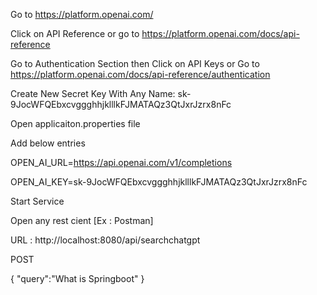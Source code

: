 Go to https://platform.openai.com/ 

Click on API Reference or go to https://platform.openai.com/docs/api-reference 

Go to Authentication Section then Click on API Keys or Go to https://platform.openai.com/docs/api-reference/authentication 

Create New Secret Key With Any Name: sk-9JocWFQEbxcvggghhjklllkFJMATAQz3QtJxrJzrx8nFc 


Open applicaiton.properties file 

Add below entries 

OPEN_AI_URL=https://api.openai.com/v1/completions 

OPEN_AI_KEY=sk-9JocWFQEbxcvggghhjklllkFJMATAQz3QtJxrJzrx8nFc 



Start Service 

Open any rest cient [Ex : Postman] 

URL : http://localhost:8080/api/searchchatgpt 

POST 

{ 
"query":"What is Springboot" 
} 




